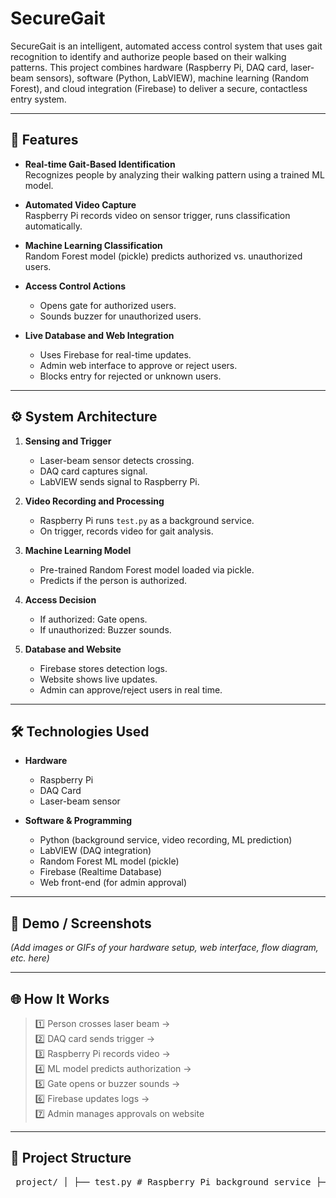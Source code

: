 # SecureGait

SecureGait is an intelligent, automated access control system that uses gait recognition to identify and authorize people based on their walking patterns. This project combines hardware (Raspberry Pi, DAQ card, laser-beam sensors), software (Python, LabVIEW), machine learning (Random Forest), and cloud integration (Firebase) to deliver a secure, contactless entry system.

---

## 🚀 Features

- **Real-time Gait-Based Identification**  
  Recognizes people by analyzing their walking pattern using a trained ML model.

- **Automated Video Capture**  
  Raspberry Pi records video on sensor trigger, runs classification automatically.

- **Machine Learning Classification**  
  Random Forest model (pickle) predicts authorized vs. unauthorized users.

- **Access Control Actions**  
  - Opens gate for authorized users.
  - Sounds buzzer for unauthorized users.

- **Live Database and Web Integration**  
  - Uses Firebase for real-time updates.
  - Admin web interface to approve or reject users.
  - Blocks entry for rejected or unknown users.

---

## ⚙️ System Architecture

1. **Sensing and Trigger**  
   - Laser-beam sensor detects crossing.
   - DAQ card captures signal.
   - LabVIEW sends signal to Raspberry Pi.

2. **Video Recording and Processing**  
   - Raspberry Pi runs `test.py` as a background service.
   - On trigger, records video for gait analysis.

3. **Machine Learning Model**  
   - Pre-trained Random Forest model loaded via pickle.
   - Predicts if the person is authorized.

4. **Access Decision**  
   - If authorized: Gate opens.
   - If unauthorized: Buzzer sounds.

5. **Database and Website**  
   - Firebase stores detection logs.
   - Website shows live updates.
   - Admin can approve/reject users in real time.

---

## 🛠️ Technologies Used

- **Hardware**  
  - Raspberry Pi  
  - DAQ Card  
  - Laser-beam sensor

- **Software & Programming**  
  - Python (background service, video recording, ML prediction)
  - LabVIEW (DAQ integration)
  - Random Forest ML model (pickle)
  - Firebase (Realtime Database)
  - Web front-end (for admin approval)

---

## 📸 Demo / Screenshots

*(Add images or GIFs of your hardware setup, web interface, flow diagram, etc. here)*

---

## 🌐 How It Works

> 1️⃣ Person crosses laser beam →  
> 2️⃣ DAQ card sends trigger →  
> 3️⃣ Raspberry Pi records video →  
> 4️⃣ ML model predicts authorization →  
> 5️⃣ Gate opens or buzzer sounds →  
> 6️⃣ Firebase updates logs →  
> 7️⃣ Admin manages approvals on website

---

## 📂 Project Structure

<pre> project/ │ ├── test.py # Raspberry Pi background service ├── model.pkl # Trained Random Forest model ├── /web # Website front-end code │ ├── index.html │ ├── app.js │ └── styles.css ├── /labview # LabVIEW VI files │ └── TriggerHandler.vi ├── /docs # Documentation, diagrams │ └── system-architecture.png └── README.md # Project overview </pre>